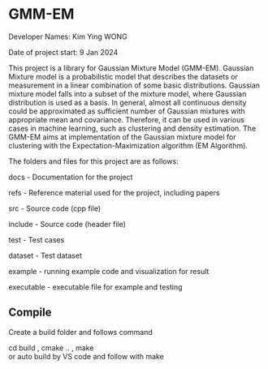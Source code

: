 # GMM-EM 

Developer Names: Kim Ying WONG

Date of project start: 9 Jan 2024

This project is a library for Gaussian Mixture Model (GMM-EM). Gaussian Mixture model is a probabilistic model that describes the datasets or measurement in a linear combination of some basic distributions. Gaussian mixture model falls into a subset of the mixture model, where Gaussian distribution is used as a basis. In general, almost all continuous density could be approximated as sufficient number of Gaussian mixtures with appropriate mean and covariance. 
Therefore, it can be used in various cases in machine learning, such as clustering and density estimation. The GMM-EM aims at implementation of the Gaussian mixture model for clustering with the Expectation-Maximization algorithm (EM Algorithm). 

The folders and files for this project are as follows:<br />

docs - Documentation for the project <br />

refs - Reference material used for the project, including papers <br />

src - Source code (cpp file) <br />

include - Source code (header file) <br />

test - Test cases <br />

dataset - Test dataset <br />

example - running example code and visualization for result <br />

executable - executable file for example and testing <br />

## Compile

Create a build folder and follows command <br />

cd build , cmake .. , make <br />
or auto build by VS code and follow with make